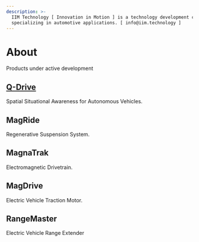 ```yaml
---
description: >-
  IIM Technology [ Innovation in Motion ] is a technology development company
  specializing in automotive applications. [ info@iim.technology ]
---
```


# About

Products under active development

## [Q-Drive](q-drive.md)

Spatial Situational Awareness for Autonomous Vehicles.

## MagRide

Regenerative Suspension System.

## MagnaTrak

Electromagnetic Drivetrain.

## MagDrive

Electric Vehicle Traction Motor.

## RangeMaster

Electric Vehicle Range Extender







